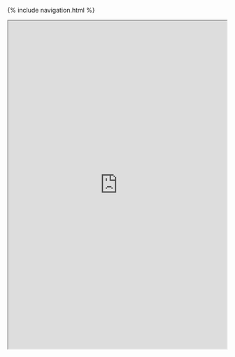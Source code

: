 {% include navigation.html %}

<iframe src="https://replit.com/@DanielLevy3/datastructures?embed=true#code/menu.py" width=500 height=750></iframe>
